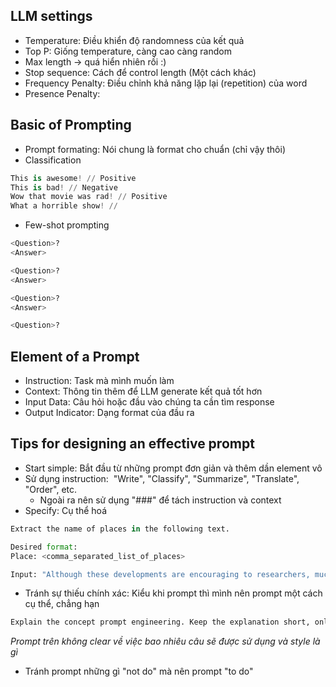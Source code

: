 ## LLM settings 
- Temperature: Điều khiển độ randomness của kết quả 
- Top P: Giống temperature, càng cao càng random
- Max length -> quá hiển nhiên rồi :) 
- Stop sequence: Cách để control length (Một cách khác)
- Frequency Penalty: Điều chỉnh khả năng lặp lại (repetition) của word
- Presence Penalty: 

## Basic of Prompting 
- Prompt formating: Nói chung là format cho chuẩn (chỉ vậy thôi)
- Classification 
```python
This is awesome! // Positive
This is bad! // Negative
Wow that movie was rad! // Positive
What a horrible show! //
```
- Few-shot prompting 
```python 
<Question>?
<Answer>

<Question>?
<Answer>

<Question>?
<Answer>

<Question>?

```
## Element of a Prompt 
- Instruction: Task mà mình muốn làm 
- Context: Thông tin thêm để LLM generate kết quả tốt hơn 
- Input Data: Câu hỏi hoặc đầu vào chúng ta cần tìm response 
- Output Indicator: Dạng format của đầu ra

## Tips for designing an effective prompt
- Start simple: Bắt đầu từ những prompt đơn giản và thêm dần element vô 
- Sử dụng instruction:  "Write", "Classify", "Summarize", "Translate", "Order", etc.
	- Ngoài ra nên sử dụng "###" để tách instruction và context
- Specify: Cụ thể hoá
```python
Extract the name of places in the following text. 

Desired format:
Place: <comma_separated_list_of_places>

Input: "Although these developments are encouraging to researchers, much is still a mystery. “We often have a black box between the brain and the effect we see in the periphery,” says Henrique Veiga-Fernandes, a neuroimmunologist at the Champalimaud Centre for the Unknown in Lisbon. “If we want to use it in the therapeutic context, we actually need to understand the mechanism.“"
```
- Tránh sự thiếu chính xác: Kiểu khi prompt thì mình nên prompt một cách cụ thể, chẳng hạn 
```python 
Explain the concept prompt engineering. Keep the explanation short, only a few sentences, and don't be too descriptive.
```
*Prompt trên không clear về việc bao nhiêu câu sẽ được sử dụng và style là gì*
- Tránh prompt những gì "not do" mà nên prompt "to do"